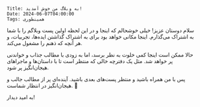     Title: به وبلاگ من خوش آمدید!
    Date: 2024-06-07T04:00:00
    Tags: همینطوری

سلام دوستان عزیز! خیلی خوشحالم که اینجا و در این لحظه اولین پست وبلاگم را با شما
به اشتراک می‌گذارم. اینجا مکانی خواهد بود برای به اشتراک گذاشتن ایده‌ها،
تجربیات، و هر آنچه که ذهنم را مشغول می‌کند.

حالا ممکن است اینجا کمی خلوت به نظر برسد، اما به زودی با مطالب جذاب و خواندنی پر
خواهد شد. مثل یک دفترچه خالی که منتظر است تا با داستان‌ها و ماجراهای هیجان‌انگیز
پر شود.

پس با من همراه باشید و منتظر پست‌های بعدی باشید. آینده‌ای پر از مطالب جالب و
هیجان‌انگیز در انتظار شماست. 🌱

به امید دیدار! 
